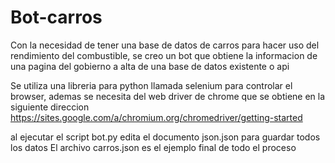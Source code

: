 # Bot-carros
Con la necesidad de tener una base de datos de carros para hacer uso del rendimiento del combustible, se creo un bot que obtiene la informacion de una pagina del gobierno a alta de una base de datos existente o api

Se utiliza una libreria para python llamada selenium para controlar el browser, ademas se necesita del web driver de chrome que se obtiene en la siguiente direccion https://sites.google.com/a/chromium.org/chromedriver/getting-started

al ejecutar el script bot.py edita el documento json.json para guardar todos los datos
El archivo carros.json es el ejemplo final de todo el proceso
